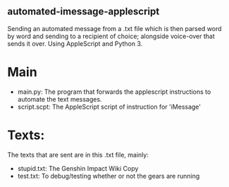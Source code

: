 ## automated-imessage-applescript
Sending an automated message from a .txt file which is then parsed word by word and sending to a recipient of choice; alongside voice-over that sends it over. Using AppleScript and Python 3.

# Main
- main.py: The program that forwards the applescript instructions to automate the text messages.
- script.scpt: The AppleScript script of instruction for 'iMessage'

# Texts: 
The texts that are sent are in this .txt file, mainly:
- stupid.txt: The Genshin Impact Wiki Copy
- test.txt: To debug/testing whether or not the gears are running 
